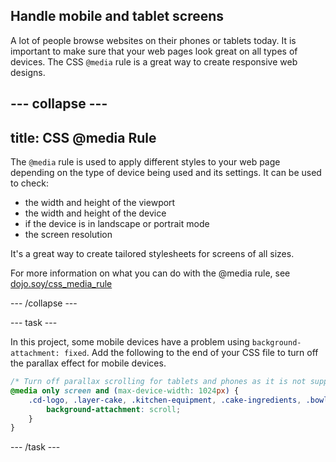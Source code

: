## Handle mobile and tablet screens

A lot of people browse websites on their phones or tablets today. It is important to make sure that your web pages look great on all types of devices. The CSS ```@media``` rule is a great way to create responsive web designs.

--- collapse ---
---
title: CSS @media Rule
---

The ```@media``` rule is used to apply different styles to your web page depending on the type of device being used and its settings. It can be used to check:
+ the width and height of the viewport
+ the width and height of the device
+ if the device is in landscape or portrait mode
+ the screen resolution

It's a great way to create tailored stylesheets for screens of all sizes.

For more information on what you can do with the @media rule, see [dojo.soy/css_media_rule](http://dojo.soy/css_media_rule)

--- /collapse ---

--- task ---

In this project, some mobile devices have a problem using ```background-attachment: fixed```. Add the following to the end of your CSS file to turn off the parallax effect for mobile devices.

```css
/* Turn off parallax scrolling for tablets and phones as it is not supported */
@media only screen and (max-device-width: 1024px) {
    .cd-logo, .layer-cake, .kitchen-equipment, .cake-ingredients, .bowl-of-cakemix, .cake-in-oven, .decorated-cake {
        background-attachment: scroll;
    }
}
```

--- /task ---
